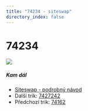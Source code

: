 ```yaml
---
title: "74234 - siteswap"
directory_index: false
---
```


# 74234

![](/animace/siteswap/74234.gif)

##### Kam dál

- [Siteswap - podrobný návod](/siteswap.html "Podrobné vysvětlení siteswapů..")
- Další trik: [7427242](7427242.html "Siteswap 7427242")
- Předchozí trik: [74162](74162.html "Siteswap 74162")

